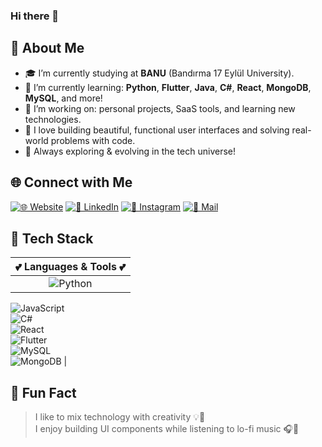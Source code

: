 ### Hi there 👋

## 🌸 About Me

- 🎓 I’m currently studying at **BANU** (Bandırma 17 Eylül University).
- 🩷 I’m currently learning: **Python**, **Flutter**, **Java**, **C#**, **React**, **MongoDB**, **MySQL**, and more!
- 🎀 I’m working on: personal projects, SaaS tools, and learning new technologies.
- 💖 I love building beautiful, functional user interfaces and solving real-world problems with code.
- 💫 Always exploring & evolving in the tech universe!

## 🌐 Connect with Me

[![🌐 Website](https://img.shields.io/badge/My%20Website-FFB6C1?style=for-the-badge&logo=vercel&logoColor=white)](https://mineeryilmaz.vercel.app/)
[![💼 LinkedIn](https://img.shields.io/badge/LinkedIn-FF69B4?style=for-the-badge&logo=linkedin&logoColor=white)](http://www.linkedin.com/in/mine-ery%C4%B1lmaz-486313255)
[![📸 Instagram](https://img.shields.io/badge/Instagram-FFB6C1?style=for-the-badge&logo=instagram&logoColor=white)](https://www.instagram.com/mine.erylmazz/)
[![📧 Mail](https://img.shields.io/badge/Mail%20Me-FFC0CB?style=for-the-badge&logo=gmail&logoColor=white)](mailto:eryilmazmine6@gmail.com)

## 🧠 Tech Stack

| 💕 Languages & Tools 💕 |
| :---------------------: |
| ![Python](https://img.shields.io/badge/Python-FFD1DC?style=flat&logo=python&logoColor=black)  
![JavaScript](https://img.shields.io/badge/JavaScript-FEC8D8?style=flat&logo=openjdk&logoColor=black)  
![C#](https://img.shields.io/badge/C%23-FADADD?style=flat&logo=csharp&logoColor=black)  
![React](https://img.shields.io/badge/React-FFB6C1?style=flat&logo=react&logoColor=black)  
![Flutter](https://img.shields.io/badge/Flutter-FF69B4?style=flat&logo=flutter&logoColor=black)  
![MySQL](https://img.shields.io/badge/MySQL-F4A7B9?style=flat&logo=mysql&logoColor=black)  
![MongoDB](https://img.shields.io/badge/MongoDB-F8C3CD?style=flat&logo=mongodb&logoColor=black) |

## 🎀 Fun Fact

> I like to mix technology with creativity 💡🎨  
> I enjoy building UI components while listening to lo-fi music 🎧🍧  





